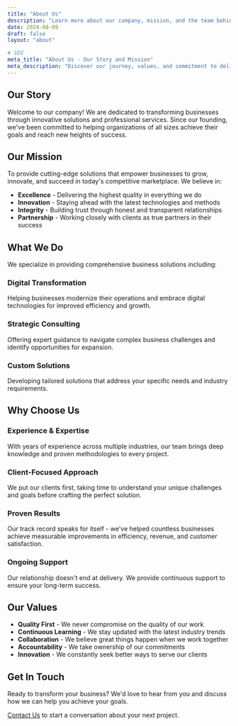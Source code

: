 ```yaml
---
title: "About Us"
description: "Learn more about our company, mission, and the team behind our success"
date: 2024-08-09
draft: false
layout: "about"

# SEO
meta_title: "About Us - Our Story and Mission"
meta_description: "Discover our journey, values, and commitment to delivering exceptional solutions for businesses worldwide."
---
```


## Our Story

Welcome to our company! We are dedicated to transforming businesses through innovative solutions and professional services. Since our founding, we've been committed to helping organizations of all sizes achieve their goals and reach new heights of success.

## Our Mission

To provide cutting-edge solutions that empower businesses to grow, innovate, and succeed in today's competitive marketplace. We believe in:

- **Excellence** - Delivering the highest quality in everything we do
- **Innovation** - Staying ahead with the latest technologies and methods
- **Integrity** - Building trust through honest and transparent relationships
- **Partnership** - Working closely with clients as true partners in their success

## What We Do

We specialize in providing comprehensive business solutions including:

### Digital Transformation
Helping businesses modernize their operations and embrace digital technologies for improved efficiency and growth.

### Strategic Consulting
Offering expert guidance to navigate complex business challenges and identify opportunities for expansion.

### Custom Solutions
Developing tailored solutions that address your specific needs and industry requirements.

## Why Choose Us

### Experience & Expertise
With years of experience across multiple industries, our team brings deep knowledge and proven methodologies to every project.

### Client-Focused Approach
We put our clients first, taking time to understand your unique challenges and goals before crafting the perfect solution.

### Proven Results
Our track record speaks for itself - we've helped countless businesses achieve measurable improvements in efficiency, revenue, and customer satisfaction.

### Ongoing Support
Our relationship doesn't end at delivery. We provide continuous support to ensure your long-term success.

## Our Values

- **Quality First** - We never compromise on the quality of our work
- **Continuous Learning** - We stay updated with the latest industry trends
- **Collaboration** - We believe great things happen when we work together
- **Accountability** - We take ownership of our commitments
- **Innovation** - We constantly seek better ways to serve our clients

## Get In Touch

Ready to transform your business? We'd love to hear from you and discuss how we can help you achieve your goals.

[Contact Us](/contact) to start a conversation about your next project.